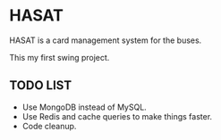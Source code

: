 # HASAT

HASAT is a card management system for the buses.

This my first swing project.

## TODO LIST

- Use MongoDB instead of MySQL.
- Use Redis and cache queries to make things faster.
- Code cleanup.